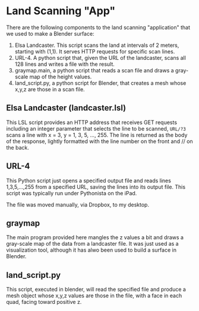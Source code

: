 # Land Scanning "App"

There are the following components to the land scanning "application"
that we used to make a Blender surface:

1. Elsa Landcaster. This script scans the land at intervals of 2
   meters, starting with (1,1). It serves HTTP requests for specific
   scan lines.
2. URL-4. A python script that, given the URL of the landcaster, scans
   all 128 lines and writes a file with the result.
3. graymap.main, a python script that reads a scan file and draws a
   gray-scale map of the height values.
4. land_script.py, a python script for Blender, that creates a mesh
   whose x,y,z are those in a scan file.

## Elsa Landcaster (landcaster.lsl)

This LSL script provides an HTTP address that receives GET requests
including an integer parameter that selects the line to be scanned,
`URL/?3` scans a line with x = 3, y = 1, 3, 5, ..., 255. The line is
returned as the body of the response, lightly formatted with the line
number on the front and // on the back.

## URL-4

This Python script just opens a specified output file and reads lines
1,3,5,...,255 from a specified URL, saving the lines into its output
file. This script was typically run under Pythonista on the iPad.

The file was moved manually, via Dropbox, to my desktop.

## graymap

The main program provided here mangles the z values a bit and draws a
gray-scale map of the data from a landcaster file. It was just used as
a visualization tool, although it has alwo been used to build a
surface in Blender.

## land_script.py

This script, executed in blender, will read the specified file and
produce a mesh object whose x,y,z values are those in the file, with a
face in each quad, facing toward positive z.
